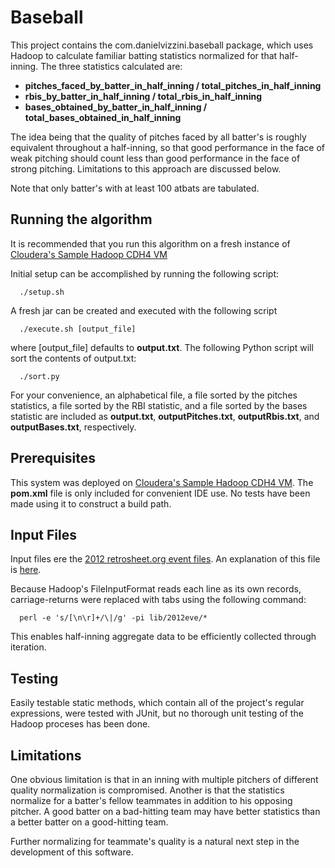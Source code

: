 Baseball
========

This project contains the com.danielvizzini.baseball package, which uses Hadoop to calculate familiar batting statistics normalized for that half-inning. The three statistics calculated are:

* __pitches_faced_by_batter_in_half_inning / total_pitches_in_half_inning__
* __rbis_by_batter_in_half_inning / total_rbis_in_half_inning__
* __bases_obtained_by_batter_in_half_inning / total_bases_obtained_in_half_inning__

The idea being that the quality of pitches faced by all batter's is roughly equivalent throughout a half-inning, so that good performance in the face of weak pitching should count less than good performance in the face of strong pitching. Limitations to this approach are discussed below.

Note that only batter's with at least 100 atbats are tabulated.

Running the algorithm
---------------------
It is recommended that you run this algorithm on a fresh instance of [Cloudera's Sample Hadoop CDH4 VM](http://blog.cloudera.com/blog/2012/08/hadoop-on-your-pc-clouderas-cdh4-virtual-machine/) 

Initial setup can be accomplished by running the following script:

      ./setup.sh

A fresh jar can be created and executed with the following script

      ./execute.sh [output_file]


where [output_file] defaults to __output.txt__. The following Python script will sort the contents of output.txt:

      ./sort.py

For your convenience, an alphabetical file, a file sorted by the pitches statistics, a file sorted by the RBI statistic, and a file sorted by the bases statistic are included as __output.txt__, __outputPitches.txt__, __outputRbis.txt__, and __outputBases.txt__, respectively.

Prerequisites
-------------
This system was deployed on [Cloudera's Sample Hadoop CDH4 VM](http://blog.cloudera.com/blog/2012/08/hadoop-on-your-pc-clouderas-cdh4-virtual-machine/). The __pom.xml__ file is only included for convenient IDE use. No tests have been made using it to construct a build path.

Input Files
-----------
Input files ere the [2012 retrosheet.org event files](http://www.retrosheet.org/game.html). An explanation of this file is [here](http://www.retrosheet.org/GameFiles.pdf).

Because Hadoop's FileInputFormat reads each line as its own records, carriage-returns were replaced with tabs using the following command:

      perl -e 's/[\n\r]+/\|/g' -pi lib/2012eve/*

This enables half-inning aggregate data to be efficiently collected through iteration.

Testing
-------
Easily testable static methods, which contain all of the project's regular expressions, were tested with JUnit, but no thorough unit testing of the Hadoop proceses has been done.

Limitations
----------
One obvious limitation is that in an inning with multiple pitchers of different quality normalization is compromised. Another is that the statistics normalize for a batter's fellow teammates in addition to his opposing pitcher. A good batter on a bad-hitting team may have better statistics than a better batter on a good-hitting team.

Further normalizing for teammate's quality is a natural next step in the development of this software.
